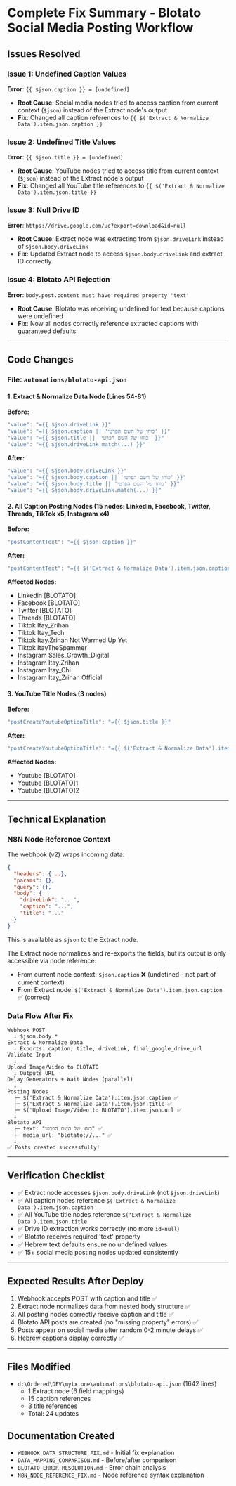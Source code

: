 # Complete Fix Summary - Blotato Social Media Posting Workflow

## Issues Resolved

### Issue 1: Undefined Caption Values
**Error**: `{{ $json.caption }} = [undefined]`
- **Root Cause**: Social media nodes tried to access caption from current context (`$json`) instead of the Extract node's output
- **Fix**: Changed all caption references to `{{ $('Extract & Normalize Data').item.json.caption }}`

### Issue 2: Undefined Title Values  
**Error**: `{{ $json.title }} = [undefined]`
- **Root Cause**: YouTube nodes tried to access title from current context (`$json`) instead of the Extract node's output
- **Fix**: Changed all YouTube title references to `{{ $('Extract & Normalize Data').item.json.title }}`

### Issue 3: Null Drive ID
**Error**: `https://drive.google.com/uc?export=download&id=null`
- **Root Cause**: Extract node was extracting from `$json.driveLink` instead of `$json.body.driveLink`
- **Fix**: Updated Extract node to access `$json.body.driveLink` and extract ID correctly

### Issue 4: Blotato API Rejection
**Error**: `body.post.content must have required property 'text'`
- **Root Cause**: Blotato was receiving undefined for text because captions were undefined
- **Fix**: Now all nodes correctly reference extracted captions with guaranteed defaults

---

## Code Changes

### File: `automations/blotato-api.json`

#### 1. Extract & Normalize Data Node (Lines 54-81)
**Before:**
```javascript
"value": "={{ $json.driveLink }}"
"value": "={{ $json.caption || 'כוחו של השם הפרטי' }}"
"value": "={{ $json.title || 'כוחו של השם הפרטי' }}"
"value": "={{ $json.driveLink.match(...) }}"
```

**After:**
```javascript
"value": "={{ $json.body.driveLink }}"
"value": "={{ $json.body.caption || 'כוחו של השם הפרטי' }}"
"value": "={{ $json.body.title || 'כוחו של השם הפרטי' }}"
"value": "={{ $json.body.driveLink.match(...) }}"
```

#### 2. All Caption Posting Nodes (15 nodes: LinkedIn, Facebook, Twitter, Threads, TikTok x5, Instagram x4)
**Before:**
```javascript
"postContentText": "={{ $json.caption }}"
```

**After:**
```javascript
"postContentText": "={{ $('Extract & Normalize Data').item.json.caption }}"
```

**Affected Nodes:**
- Linkedin [BLOTATO]
- Facebook [BLOTATO]
- Twitter [BLOTATO]
- Threads [BLOTATO]
- Tiktok Itay_Zrihan
- Tiktok Itay_Tech
- Tiktok Itay.Zrihan Not Warmed Up Yet
- Tiktok ItayTheSpammer
- Instagram Sales_Growth_Digital
- Instagram Itay.Zrihan
- Instagram Itay_Chi
- Instagram Itay_Zrihan Official

#### 3. YouTube Title Nodes (3 nodes)
**Before:**
```javascript
"postCreateYoutubeOptionTitle": "={{ $json.title }}"
```

**After:**
```javascript
"postCreateYoutubeOptionTitle": "={{ $('Extract & Normalize Data').item.json.title }}"
```

**Affected Nodes:**
- Youtube [BLOTATO]
- Youtube [BLOTATO]1
- Youtube [BLOTATO]2

---

## Technical Explanation

### N8N Node Reference Context

The webhook (v2) wraps incoming data:
```json
{
  "headers": {...},
  "params": {},
  "query": {},
  "body": {
    "driveLink": "...",
    "caption": "...",
    "title": "..."
  }
}
```

This is available as `$json` to the Extract node.

The Extract node normalizes and re-exports the fields, but its output is only accessible via node reference:
- From current node context: `$json.caption` ❌ (undefined - not part of current context)
- From Extract node: `$('Extract & Normalize Data').item.json.caption` ✅ (correct)

### Data Flow After Fix

```
Webhook POST
  ↓ $json.body.* 
Extract & Normalize Data
  ↓ Exports: caption, title, driveLink, final_google_drive_url
Validate Input
  ↓
Upload Image/Video to BLOTATO
  ↓ Outputs URL
Delay Generators + Wait Nodes (parallel)
  ↓
Posting Nodes
  ├─ $('Extract & Normalize Data').item.json.caption ✅
  ├─ $('Extract & Normalize Data').item.json.title ✅
  ├─ $('Upload Image/Video to BLOTATO').item.json.url ✅
  ↓
Blotato API
  ├─ text: "כוחו של השם הפרטי" ✅
  ├─ media_url: "blotato://..." ✅
  ↓
✅ Posts created successfully!
```

---

## Verification Checklist

- ✅ Extract node accesses `$json.body.driveLink` (not `$json.driveLink`)
- ✅ All caption nodes reference `$('Extract & Normalize Data').item.json.caption`
- ✅ All YouTube title nodes reference `$('Extract & Normalize Data').item.json.title`
- ✅ Drive ID extraction works correctly (no more `id=null`)
- ✅ Blotato receives required 'text' property
- ✅ Hebrew text defaults ensure no undefined values
- ✅ 15+ social media posting nodes updated consistently

---

## Expected Results After Deploy

1. Webhook accepts POST with caption and title ✅
2. Extract node normalizes data from nested body structure ✅
3. All posting nodes correctly receive caption and title ✅
4. Blotato API posts are created (no "missing property" errors) ✅
5. Posts appear on social media after random 0-2 minute delays ✅
6. Hebrew captions display correctly ✅

---

## Files Modified
- `d:\Ordered\DEV\mytx.one\automations\blotato-api.json` (1642 lines)
  - 1 Extract node (6 field mappings)
  - 15 caption references
  - 3 title references
  - Total: 24 updates

## Documentation Created
- `WEBHOOK_DATA_STRUCTURE_FIX.md` - Initial fix explanation
- `DATA_MAPPING_COMPARISON.md` - Before/after comparison
- `BLOTATO_ERROR_RESOLUTION.md` - Error chain analysis
- `N8N_NODE_REFERENCE_FIX.md` - Node reference syntax explanation
